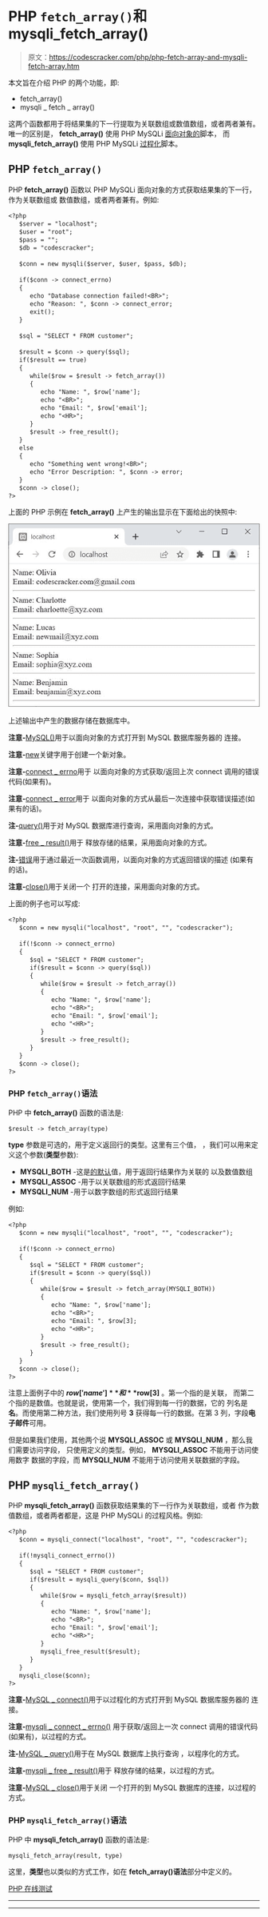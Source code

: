 # PHP `fetch_array()`和 mysqli_fetch_array()

> 原文：<https://codescracker.com/php/php-fetch-array-and-mysqli-fetch-array.htm>

本文旨在介绍 PHP 的两个功能，即:

*   fetch_array()
*   mysqli _ fetch _ array()

这两个函数都用于将结果集的下一行提取为关联数组或数值数组，或者两者兼有。唯一的区别是， **fetch_array()** 使用 PHP MySQLi <u>面向对象的</u>脚本， 而 **mysqli_fetch_array()** 使用 PHP MySQLi <u>过程化</u>脚本。

## PHP `fetch_array()`

PHP **fetch_array()** 函数以 PHP MySQLi 面向对象的方式获取结果集的下一行，作为关联数组或 数值数组，或者两者兼有。例如:

```
<?php
   $server = "localhost";
   $user = "root";
   $pass = "";
   $db = "codescracker";

   $conn = new mysqli($server, $user, $pass, $db);

   if($conn -> connect_errno)
   {
      echo "Database connection failed!<BR>";
      echo "Reason: ", $conn -> connect_error;
      exit();
   }

   $sql = "SELECT * FROM customer";

   $result = $conn -> query($sql);
   if($result == true)
   {
      while($row = $result -> fetch_array())
      {
         echo "Name: ", $row['name'];
         echo "<BR>";
         echo "Email: ", $row['email'];
         echo "<HR>";
      }
      $result -> free_result();
   }
   else
   {
      echo "Something went wrong!<BR>";
      echo "Error Description: ", $conn -> error;
   }
   $conn -> close();
?>
```

上面的 PHP 示例在 **fetch_array()** 上产生的输出显示在下面给出的快照中:

![php mysql fetch array function](img/569eddacee2120e56618059c1cdd3ccf.png)

上述输出中产生的数据存储在数据库中。

**注意-**[MySQL()](/php/php-mysqli-connect-to-database.htm)用于以面向对象的方式打开到 MySQL 数据库服务器的 连接。

**注意-**[new](/php/php-new-keyword.htm)关键字用于创建一个新对象。

**注意-**[connect _ errno](/php/php-connect-errno-and-mysqli-connect-errno.htm)用于 以面向对象的方式获取/返回上次 connect 调用的错误代码(如果有)。

**注意-**[connect _ error](/php/php-connect-error-and-mysqli-connect-error.htm)用于 以面向对象的方式从最后一次连接中获取错误描述(如果有的话)。

**注-**[query()](/php/php-query-and-mysqli-query.htm)用于对 MySQL 数据库进行查询，采用面向对象的方式。

**注意-**[free _ result()](/php/php-free-result-and-mysqli-free-result.htm)用于 释放存储的结果，采用面向对象的方式。

**注-**[错误](/php/php-error-and-mysqli-error.htm)用于通过最近一次函数调用，以面向对象的方式返回错误的描述 (如果有的话)。

**注意-**[close()](/php/php-mysqli-close-database-connection.htm)用于关闭一个 打开的连接，采用面向对象的方式。

上面的例子也可以写成:

```
<?php
   $conn = new mysqli("localhost", "root", "", "codescracker");

   if(!$conn -> connect_errno)
   {
      $sql = "SELECT * FROM customer";
      if($result = $conn -> query($sql))
      {
         while($row = $result -> fetch_array())
         {
            echo "Name: ", $row['name'];
            echo "<BR>";
            echo "Email: ", $row['email'];
            echo "<HR>";
         }
         $result -> free_result();
      }
   }
   $conn -> close();
?>
```

### PHP `fetch_array()`语法

PHP 中 **fetch_array()** 函数的语法是:

```
$result -> fetch_array(type)
```

**type** 参数是可选的，用于定义返回行的类型。这里有三个值， ，我们可以用来定义这个参数(**类型**参数):

*   **MYSQLI_BOTH** -这是<u>的默认</u>值，用于返回行结果作为关联的 以及数值数组
*   **MYSQLI_ASSOC** -用于以关联数组的形式返回行结果
*   **MYSQLI_NUM** -用于以数字数组的形式返回行结果

例如:

```
<?php
   $conn = new mysqli("localhost", "root", "", "codescracker");

   if(!$conn -> connect_errno)
   {
      $sql = "SELECT * FROM customer";
      if($result = $conn -> query($sql))
      {
         while($row = $result -> fetch_array(MYSQLI_BOTH))
         {
            echo "Name: ", $row['name'];
            echo "<BR>";
            echo "Email: ", $row[3];
            echo "<HR>";
         }
         $result -> free_result();
      }
   }
   $conn -> close();
?>
```

注意上面例子中的 **$row['name']** 和 **$row[3]** 。第一个指的是关联， 而第二个指的是数值。也就是说，使用第一个，我们得到每一行的数据，它的 列名是**名**。而使用第二种方法，我们使用列号 **3** 获得每一行的数据。在第 3 列，字段**电子邮件**可用。

但是如果我们使用，其他两个说 **MYSQLI_ASSOC** 或 **MYSQLI_NUM** ，那么我们需要访问字段， 只使用定义的类型。例如， **MYSQLI_ASSOC** 不能用于访问使用数字 数据的字段，而 **MYSQLI_NUM** 不能用于访问使用关联数据的字段。

## PHP `mysqli_fetch_array()`

PHP **mysqli_fetch_array()** 函数获取结果集的下一行作为关联数组，或者 作为数值数组，或者两者都是，这是 PHP MySQLi 的过程风格。例如:

```
<?php
   $conn = mysqli_connect("localhost", "root", "", "codescracker");

   if(!mysqli_connect_errno())
   {
      $sql = "SELECT * FROM customer";
      if($result = mysqli_query($conn, $sql))
      {
         while($row = mysqli_fetch_array($result))
         {
            echo "Name: ", $row['name'];
            echo "<BR>";
            echo "Email: ", $row['email'];
            echo "<HR>";
         }
         mysqli_free_result($result);
      }
   }
   mysqli_close($conn);
?>
```

**注意-**[MySQL _ connect()](/php/php-mysqli-connect-to-database.htm)用于以过程化的方式打开到 MySQL 数据库服务器的 连接。

**注意-**[mysqli _ connect _ errno()](/php/php-connect-errno-and-mysqli-connect-errno.htm) 用于获取/返回上一次 connect 调用的错误代码(如果有)，以过程的方式。

**注-**[MySQL _ query()](/php/php-query-and-mysqli-query.htm)用于在 MySQL 数据库上执行查询 ，以程序化的方式。

**注意-**[mysqli _ free _ result()](/php/php-free-result-and-mysqli-free-result.htm)用于 释放存储的结果，以过程的方式。

**注意-**[MySQL _ close()](/php/php-mysqli-close-database-connection.htm)用于关闭 一个打开的到 MySQL 数据库的连接，以过程的方式。

### PHP `mysqli_fetch_array()`语法

PHP 中 **mysqli_fetch_array()** 函数的语法是:

```
mysqli_fetch_array(result, type)
```

这里，**类型**也以类似的方式工作，如在 **fetch_array()语法**部分中定义的。

[PHP 在线测试](/exam/showtest.php?subid=8)

* * *

* * *